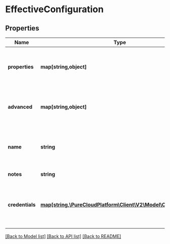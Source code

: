 # EffectiveConfiguration

## Properties
Name | Type | Description | Notes
------------ | ------------- | ------------- | -------------
**properties** | **map[string,object]** | Key-value configuration settings described by the schema in the propertiesSchemaUri field. | 
**advanced** | **map[string,object]** | Advanced configuration described by the schema in the advancedSchemaUri field. | 
**name** | **string** | The name of the integration, used to distinguish this integration from others of the same type. | 
**notes** | **string** | Notes about the integration. | 
**credentials** | [**map[string,\PureCloudPlatform\Client\V2\Model\CredentialInfo]**](CredentialInfo.md) | Credentials required by the integration. The required keys are indicated in the credentials property of the Integration Type | 

[[Back to Model list]](../README.md#documentation-for-models) [[Back to API list]](../README.md#documentation-for-api-endpoints) [[Back to README]](../README.md)


